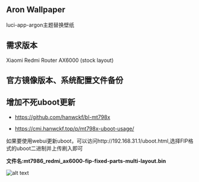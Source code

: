 ## Aron Wallpaper
luci-app-argon主题替换壁纸

## 需求版本
Xiaomi Redmi Router AX6000 (stock layout)

## 官方镜像版本、系统配置文件备份

## 增加不死uboot更新

- https://github.com/hanwckf/bl-mt798x

- https://cmi.hanwckf.top/p/mt798x-uboot-usage/

如果要使用webui更新uboot，可以访问http://192.168.31.1/uboot.html,选择FIP格式的uboot二进制并上传刷入即可

**文件名:mt7986_redmi_ax6000-fip-fixed-parts-multi-layout.bin**

![alt text](./img/1.png)